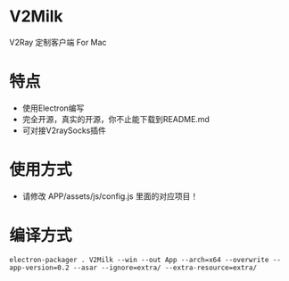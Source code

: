 # V2Milk
V2Ray 定制客户端 For Mac

# 特点
* 使用Electron编写
* 完全开源，真实的开源，你不止能下载到README.md
* 可对接V2raySocks插件

# 使用方式
* 请修改 APP/assets/js/config.js 里面的对应项目！

# 编译方式
```
electron-packager . V2Milk --win --out App --arch=x64 --overwrite --app-version=0.2 --asar --ignore=extra/ --extra-resource=extra/
```
